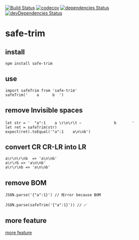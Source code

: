 [![Build Status](https://travis-ci.org/haozime/safe-trim.svg?branch=master)](https://travis-ci.org/haozime/safe-trim/branches)
[![codecov](https://codecov.io/gh/haozime/safe-trim/branch/master/graph/badge.svg)](https://codecov.io/gh/haozime/safe-trim)
[![dependencies Status](https://david-dm.org/haozime/safe-trim/status.svg)](https://david-dm.org/haozime/safe-trim)
[![devDependencies Status](https://david-dm.org/haozime/safe-trim/dev-status.svg)](https://david-dm.org/haozime/safe-trim?type=dev)

# safe-trim
## install
```
npm install safe-trim
```
## use
```
import safeTrim from 'safe-trim'
safeTrim('    a      b  ')
```

## remove Invisible spaces

```
let str = '  "a":1    a \r\n\r\t  ᠎             　b       '
let ret = safeTrim(str)
expect(ret).toEqual('"a":1    a\n\nb')
```

## convert CR CR-LR into LR
```
a\r\n\r\nb  => 'a\n\nb'
a\r\rb => 'a\n\nb'
a\r\r\nb => 'a\n\nb'
```

## remove BOM
```
JSON.parse('﻿{"a":1}') // ❗️Error because BOM

JSON.parse(safeTrim('﻿{"a":1}')) // ✅
```


## more feature
[more feature](test/test_spec.js)
